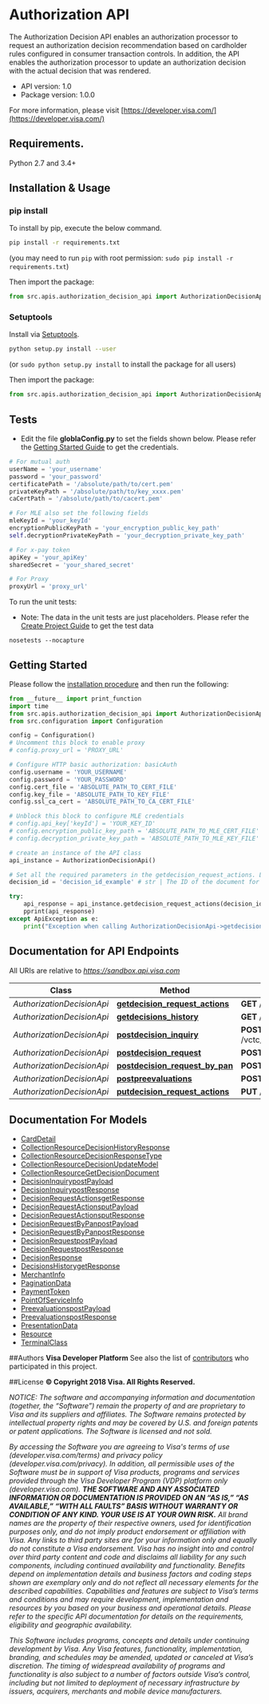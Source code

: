 # Authorization API
The Authorization Decision API enables an authorization processor to request an authorization decision recommendation based on cardholder rules configured in consumer transaction controls.  In addition, the API enables the authorization processor to update an authorization decision with the actual decision that was rendered. 

- API version: 1.0
- Package version: 1.0.0

For more information, please visit [https://developer.visa.com/](https://developer.visa.com/)

## Requirements.

Python 2.7 and 3.4+

## Installation & Usage
### pip install

To install by pip, execute the below command.

```sh
pip install -r requirements.txt
```
(you may need to run `pip` with root permission: `sudo pip install -r requirements.txt`)

Then import the package:
```python
from src.apis.authorization_decision_api import AuthorizationDecisionApi
```

### Setuptools

Install via [Setuptools](http://pypi.python.org/pypi/setuptools).

```sh
python setup.py install --user
```
(or `sudo python setup.py install` to install the package for all users)

Then import the package:
```python
from src.apis.authorization_decision_api import AuthorizationDecisionApi
```
## Tests
- Edit the file **globlaConfig.py** to set the fields shown below. Please refer the [Getting Started Guide](https://developer.visa.com/vdpguide#get-started-overview) to get the credentials.

```python
# For mutual auth
userName = 'your_username'
password = 'your_password'
certificatePath = '/absolute/path/to/cert.pem'
privateKeyPath = '/absolute/path/to/key_xxxx.pem'
caCertPath = '/absolute/path/to/cacert.pem'

# For MLE also set the following fields
mleKeyId = 'your_keyId'
encryptionPublicKeyPath = 'your_encryption_public_key_path'
self.decryptionPrivateKeyPath = 'your_decryption_private_key_path'

# For x-pay token
apiKey = 'your_apiKey'
sharedSecret = 'your_shared_secret'

# For Proxy
proxyUrl = 'proxy_url'

```
To run the unit tests:
- Note: The data in the unit tests are just placeholders. Please refer the [Create Project Guide](https://developer.visa.com/pages/working-with-visa-apis/create-project) to get the test data
```
nosetests --nocapture
```

## Getting Started

Please follow the [installation procedure](#installation--usage) and then run the following:

```python
from __future__ import print_function
import time
from src.apis.authorization_decision_api import AuthorizationDecisionApi
from src.configuration import Configuration

config = Configuration()
# Uncomment this block to enable proxy
# config.proxy_url = 'PROXY_URL'

# Configure HTTP basic authorization: basicAuth
config.username = 'YOUR_USERNAME'
config.password = 'YOUR_PASSWORD'
config.cert_file = 'ABSOLUTE_PATH_TO_CERT_FILE'
config.key_file = 'ABSOLUTE_PATH_TO_KEY_FILE'
config.ssl_ca_cert = 'ABSOLUTE_PATH_TO_CA_CERT_FILE'

# Unblock this block to configure MLE credentials
# config.api_key['keyId'] = 'YOUR_KEY_ID'
# config.encryption_public_key_path = 'ABSOLUTE_PATH_TO_MLE_CERT_FILE'
# config.decryption_private_key_path = 'ABSOLUTE_PATH_TO_MLE_KEY_FILE'

# create an instance of the API class
api_instance = AuthorizationDecisionApi()

# Set all the required parameters in the getdecision_request_actions. Look at the documentation for further clarification.
decision_id = 'decision_id_example' # str | The ID of the document for the document to be returned

try:
    api_response = api_instance.getdecision_request_actions(decision_id)
    pprint(api_response)
except ApiException as e:
    print("Exception when calling AuthorizationDecisionApi->getdecision_request_actions: %s\n" % e)
```

## Documentation for API Endpoints

All URIs are relative to *https://sandbox.api.visa.com*

Class | Method | HTTP request | Description
------------ | ------------- | ------------- | -------------
*AuthorizationDecisionApi* | [**getdecision_request_actions**](docs/AuthorizationDecisionApi.md#getdecision_request_actions) | **GET** /vctc/validation/v1/decisions/{decisionID} | 
*AuthorizationDecisionApi* | [**getdecisions_history**](docs/AuthorizationDecisionApi.md#getdecisions_history) | **GET** /vctc/validation/v1/decisions/history | 
*AuthorizationDecisionApi* | [**postdecision_inquiry**](docs/AuthorizationDecisionApi.md#postdecision_inquiry) | **POST** /vctc/validation/v1/consumertransactioncontrols/decisioninquiry | 
*AuthorizationDecisionApi* | [**postdecision_request**](docs/AuthorizationDecisionApi.md#postdecision_request) | **POST** /vctc/validation/v1/decisions | 
*AuthorizationDecisionApi* | [**postdecision_request_by_pan**](docs/AuthorizationDecisionApi.md#postdecision_request_by_pan) | **POST** /vctc/validation/v1/decisions/cardinquiry | 
*AuthorizationDecisionApi* | [**postpreevaluations**](docs/AuthorizationDecisionApi.md#postpreevaluations) | **POST** /vctc/validation/v1/preevaluations | 
*AuthorizationDecisionApi* | [**putdecision_request_actions**](docs/AuthorizationDecisionApi.md#putdecision_request_actions) | **PUT** /vctc/validation/v1/decisions/{decisionID} | 


## Documentation For Models

 - [CardDetail](docs/CardDetail.md)
 - [CollectionResourceDecisionHistoryResponse](docs/CollectionResourceDecisionHistoryResponse.md)
 - [CollectionResourceDecisionResponseType](docs/CollectionResourceDecisionResponseType.md)
 - [CollectionResourceDecisionUpdateModel](docs/CollectionResourceDecisionUpdateModel.md)
 - [CollectionResourceGetDecisionDocument](docs/CollectionResourceGetDecisionDocument.md)
 - [DecisionInquirypostPayload](docs/DecisionInquirypostPayload.md)
 - [DecisionInquirypostResponse](docs/DecisionInquirypostResponse.md)
 - [DecisionRequestActionsgetResponse](docs/DecisionRequestActionsgetResponse.md)
 - [DecisionRequestActionsputPayload](docs/DecisionRequestActionsputPayload.md)
 - [DecisionRequestActionsputResponse](docs/DecisionRequestActionsputResponse.md)
 - [DecisionRequestByPanpostPayload](docs/DecisionRequestByPanpostPayload.md)
 - [DecisionRequestByPanpostResponse](docs/DecisionRequestByPanpostResponse.md)
 - [DecisionRequestpostPayload](docs/DecisionRequestpostPayload.md)
 - [DecisionRequestpostResponse](docs/DecisionRequestpostResponse.md)
 - [DecisionResponse](docs/DecisionResponse.md)
 - [DecisionsHistorygetResponse](docs/DecisionsHistorygetResponse.md)
 - [MerchantInfo](docs/MerchantInfo.md)
 - [PaginationData](docs/PaginationData.md)
 - [PaymentToken](docs/PaymentToken.md)
 - [PointOfServiceInfo](docs/PointOfServiceInfo.md)
 - [PreevaluationspostPayload](docs/PreevaluationspostPayload.md)
 - [PreevaluationspostResponse](docs/PreevaluationspostResponse.md)
 - [PresentationData](docs/PresentationData.md)
 - [Resource](docs/Resource.md)
 - [TerminalClass](docs/TerminalClass.md)



##Authors
**Visa Developer Platform**
See also the list of [contributors](https://github.com/visa/java-sample-code/graphs/contributors) who participated in this project.

##License
**© Copyright 2018 Visa. All Rights Reserved.**

*NOTICE: The software and accompanying information and documentation (together, the “Software”) remain the property of
and are proprietary to Visa and its suppliers and affiliates. The Software remains protected by intellectual property
rights and may be covered by U.S. and foreign patents or patent applications. The Software is licensed and not sold.*

*By accessing the Software you are agreeing to Visa's terms of use (developer.visa.com/terms) and privacy policy (developer.visa.com/privacy).
In addition, all permissible uses of the Software must be in support of Visa products, programs and services provided
through the Visa Developer Program (VDP) platform only (developer.visa.com). **THE SOFTWARE AND ANY ASSOCIATED
INFORMATION OR DOCUMENTATION IS PROVIDED ON AN “AS IS,” “AS AVAILABLE,” “WITH ALL FAULTS” BASIS WITHOUT WARRANTY OR
CONDITION OF ANY KIND. YOUR USE IS AT YOUR OWN RISK.** All brand names are the property of their respective owners, used for identification purposes only, and do not imply
product endorsement or affiliation with Visa. Any links to third party sites are for your information only and equally
do not constitute a Visa endorsement. Visa has no insight into and control over third party content and code and disclaims
all liability for any such components, including continued availability and functionality. Benefits depend on implementation
details and business factors and coding steps shown are exemplary only and do not reflect all necessary elements for the
described capabilities. Capabilities and features are subject to Visa’s terms and conditions and may require development,
implementation and resources by you based on your business and operational details. Please refer to the specific
API documentation for details on the requirements, eligibility and geographic availability.*

*This Software includes programs, concepts and details under continuing development by Visa. Any Visa features,
functionality, implementation, branding, and schedules may be amended, updated or canceled at Visa’s discretion.
The timing of widespread availability of programs and functionality is also subject to a number of factors outside Visa’s control,
including but not limited to deployment of necessary infrastructure by issuers, acquirers, merchants and mobile device manufacturers.*